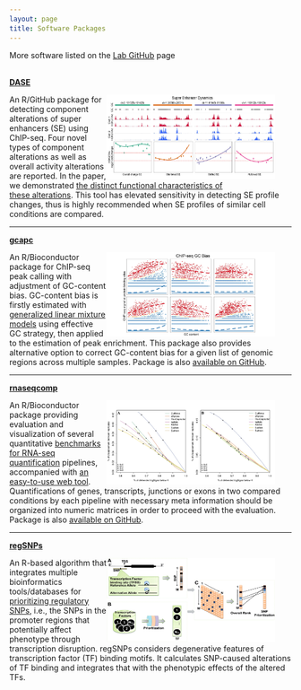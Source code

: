 ```yaml
---
layout: page
title: Software Packages
---
```


More software listed on the [Lab GitHub](https://github.com/tenglab) page
<br><br>

[**DASE**](https://github.com/tenglab/DASE)

<img style="float:right;margin: 0 30px 0 0;width:300px;height:150px;"
src="/assets/themes/twitter/bootstrap/img/sedynamics2.jpg">

An R/GitHub package for detecting component alterations of super 
enhancers (SE) using ChIP-seq. Four novel types of component alterations
as well as overall activity alterations are reported. In the paper, we
demonstrated [the distinct functional characteristics of  
these alterations](https://doi.org/10.1093/nar/gkac141).
This tool has elevated sensitivity in detecting SE profile changes, 
thus is highly recommended when SE profiles of similar cell conditions
are compared.

---

[**gcapc**](https://bioconductor.org/packages/gcapc/)

<img style="float:right;margin: 0 30px 0 0;width:300px;height:150px;"
src="/assets/themes/twitter/bootstrap/img/gccontent2.jpg">
 
An R/Bioconductor package for ChIP-seq peak calling with adjustment of
GC-content bias. GC-content bias is firstly estimated with [generalized
linear mixture models](https://doi.org/10.1101/gr.220673.117) using 
effective GC strategy, then applied to the estimation of peak enrichment.
This package also provides alternative option to correct GC-content 
bias for a given list of genomic regions across multiple samples. 
Package is also [available on GitHub](https://github.com/tenglab/gcapc).

---

[**rnaseqcomp**](https://bioconductor.org/packages/rnaseqcomp)

<img style="float:right;margin: 0 30px 0 0;width:300px;height:150px;"
src="/assets/themes/twitter/bootstrap/img/rnaseqbenchmark.jpg">

An R/Bioconductor package providing evaluation and visualization of several
quantitative [benchmarks for RNA-seq quantification](https://doi.org/10.1186/s13059-016-0940-1)
pipelines, accompanied with [an easy-to-use
web tool](http://rafalab.rc.fas.harvard.edu/rnaseqbenchmark).
Quantifications of genes, transcripts, junctions or exons in two compared
conditions by each pipeline with necessary meta information should be
organized into numeric matrices in order to proceed with the evaluation.
Package is also [available on GitHub](https://github.com/tenglab/rnaseqcomp).

---

[**regSNPs**](https://github.com/tengmx/regSNPs)

<img style="float:right;margin: 0 30px 0 0;width:300px;height:150px;"
src="/assets/themes/twitter/bootstrap/img/regsnps.jpg">

An R-based algorithm that integrates multiple
bioinformatics tools/databases for [prioritizing regulatory SNPs](https://doi.org/10.1093/bioinformatics/bts275),
i.e., the SNPs in the promoter regions that potentially affect phenotype
through transcription disruption. regSNPs considers degenerative features
of transcription factor (TF) binding motifs. It calculates SNP-caused
alterations of TF binding and integrates that with the phenotypic effects of
the altered TFs. 
